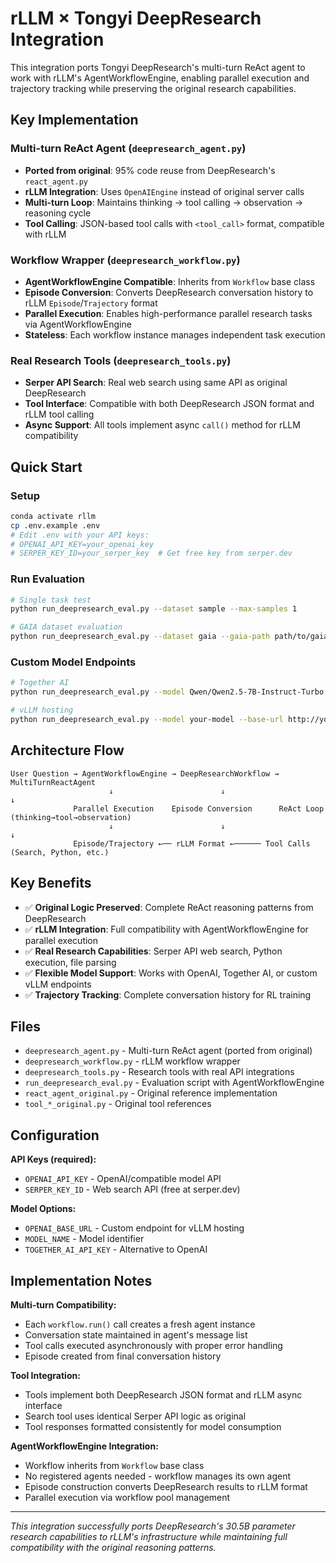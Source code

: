 # rLLM × Tongyi DeepResearch Integration

This integration ports Tongyi DeepResearch's multi-turn ReAct agent to work with rLLM's AgentWorkflowEngine, enabling parallel execution and trajectory tracking while preserving the original research capabilities.

## Key Implementation

### Multi-turn ReAct Agent (`deepresearch_agent.py`)
- **Ported from original**: 95% code reuse from DeepResearch's `react_agent.py`
- **rLLM Integration**: Uses `OpenAIEngine` instead of original server calls
- **Multi-turn Loop**: Maintains thinking → tool calling → observation → reasoning cycle
- **Tool Calling**: JSON-based tool calls with `<tool_call>` format, compatible with rLLM

### Workflow Wrapper (`deepresearch_workflow.py`)
- **AgentWorkflowEngine Compatible**: Inherits from `Workflow` base class
- **Episode Conversion**: Converts DeepResearch conversation history to rLLM `Episode`/`Trajectory` format
- **Parallel Execution**: Enables high-performance parallel research tasks via AgentWorkflowEngine
- **Stateless**: Each workflow instance manages independent task execution

### Real Research Tools (`deepresearch_tools.py`)
- **Serper API Search**: Real web search using same API as original DeepResearch
- **Tool Interface**: Compatible with both DeepResearch JSON format and rLLM tool calling
- **Async Support**: All tools implement async `call()` method for rLLM compatibility

## Quick Start

### Setup
```bash
conda activate rllm
cp .env.example .env
# Edit .env with your API keys:
# OPENAI_API_KEY=your_openai_key
# SERPER_KEY_ID=your_serper_key  # Get free key from serper.dev
```

### Run Evaluation
```bash
# Single task test
python run_deepresearch_eval.py --dataset sample --max-samples 1

# GAIA dataset evaluation
python run_deepresearch_eval.py --dataset gaia --gaia-path path/to/gaia.json --max-samples 10
```

### Custom Model Endpoints
```bash
# Together AI
python run_deepresearch_eval.py --model Qwen/Qwen2.5-7B-Instruct-Turbo --base-url https://api.together.xyz/v1

# vLLM hosting
python run_deepresearch_eval.py --model your-model --base-url http://your-server:8000/v1
```

## Architecture Flow

```
User Question → AgentWorkflowEngine → DeepResearchWorkflow → MultiTurnReactAgent
                      ↓                        ↓                      ↓
              Parallel Execution    Episode Conversion      ReAct Loop (thinking→tool→observation)
                      ↓                        ↓                      ↓
              Episode/Trajectory ←── rLLM Format ←────── Tool Calls (Search, Python, etc.)
```

## Key Benefits

- ✅ **Original Logic Preserved**: Complete ReAct reasoning patterns from DeepResearch
- ✅ **rLLM Integration**: Full compatibility with AgentWorkflowEngine for parallel execution
- ✅ **Real Research Capabilities**: Serper API web search, Python execution, file parsing
- ✅ **Flexible Model Support**: Works with OpenAI, Together AI, or custom vLLM endpoints
- ✅ **Trajectory Tracking**: Complete conversation history for RL training

## Files

- `deepresearch_agent.py` - Multi-turn ReAct agent (ported from original)
- `deepresearch_workflow.py` - rLLM workflow wrapper
- `deepresearch_tools.py` - Research tools with real API integrations
- `run_deepresearch_eval.py` - Evaluation script with AgentWorkflowEngine
- `react_agent_original.py` - Original reference implementation
- `tool_*_original.py` - Original tool references

## Configuration

**API Keys (required):**
- `OPENAI_API_KEY` - OpenAI/compatible model API
- `SERPER_KEY_ID` - Web search API (free at serper.dev)

**Model Options:**
- `OPENAI_BASE_URL` - Custom endpoint for vLLM hosting
- `MODEL_NAME` - Model identifier
- `TOGETHER_AI_API_KEY` - Alternative to OpenAI

## Implementation Notes

**Multi-turn Compatibility:**
- Each `workflow.run()` call creates a fresh agent instance
- Conversation state maintained in agent's message list
- Tool calls executed asynchronously with proper error handling
- Episode created from final conversation history

**Tool Integration:**
- Tools implement both DeepResearch JSON format and rLLM async interface
- Search tool uses identical Serper API logic as original
- Tool responses formatted consistently for model consumption

**AgentWorkflowEngine Integration:**
- Workflow inherits from `Workflow` base class
- No registered agents needed - workflow manages its own agent
- Episode construction converts DeepResearch results to rLLM format
- Parallel execution via workflow pool management

---

*This integration successfully ports DeepResearch's 30.5B parameter research capabilities to rLLM's infrastructure while maintaining full compatibility with the original reasoning patterns.*